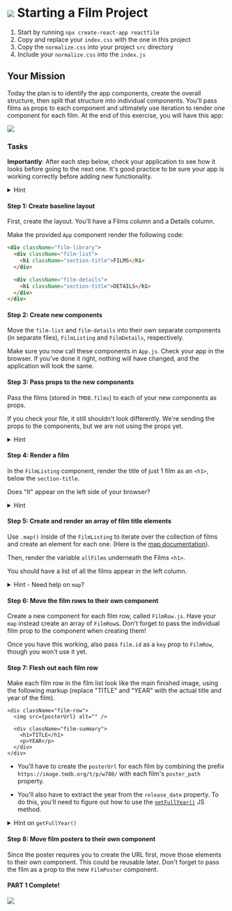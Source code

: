 # ![](https://ga-dash.s3.amazonaws.com/production/assets/logo-9f88ae6c9c3871690e33280fcf557f33.png) Starting a Film Project

1. Start by running `npx create-react-app reactfilm`
1. Copy and replace your `index.css` with the one in this project
1. Copy the `normalize.css` into your project `src` directory
1. Include your `normalize.css` into the `index.js`

## Your Mission

Today the plan is to identify the app components, create the overall structure, then split that structure into individual components. You'll pass films as props to each component and ultimately use iteration to render one component for each film. At the end of this exercise, you will have this app:

![](images/film-1.png)

### Tasks

**Importantly**: After each step below, check your application to see how it looks before going to the next one. It's good practice to be sure your app is working correctly before adding new functionality.

<details>
  <summary>Hint</summary>
  Don't forget any <code>import</code> statements as you add more files.
</details>

#### Step 1: Create baseline layout

First, create the layout. You'll have a Films column and a Details column.

Make the provided `App` component render the following code:

```html
<div className="film-library">
  <div className="film-list">
    <h1 className="section-title">FILMS</h1>
  </div>

  <div className="film-details">
    <h1 className="section-title">DETAILS</h1>
  </div>
</div>
```

#### Step 2: Create new components

Move the `film-list` and `film-details` into their own separate components (in separate files), `FilmListing` and `FilmDetails`, respectively.

Make sure you now call these components in `App.js`. Check your app in the browser. If you've done it right, nothing will have changed, and the application will look the same.

#### Step 3: Pass props to the new components

Pass the films (stored in `TMDB.films`) to each of your new components as props.

If you check your file, it still shouldn't look differently. We're sending the props to the components, but we are not using the props yet.

<details>
  <summary>Hint</summary>
  For now, this step is just changing the <code>App.js</code> file to be sure it imports the film file and passes props.
</details>

#### Step 4: Render a film

In the `FilmListing` component, render the title of just 1 film as an `<h1>`, below the `section-title`.

Does "It" appear on the left side of your browser?

<details>
  <summary>Hint</summary>
  The films prop is an array, and you just want the title from the first one.
</details>


#### Step 5: Create and render an array of film title elements

Use `.map()` inside of the `FilmListing` to iterate over the collection of films and create an element for each one. (Here is the [map documentation](https://developer.mozilla.org/en-US/docs/Web/JavaScript/Reference/Global_Objects/Array/map)).

Then, render the variable `allFilms` underneath the Films `<h1>`.

You should have a list of all the films appear in the left column.

<details>
  <summary>Hint - Need help on <code>map</code>?</summary>
  This step will look like this in your <code>render</code> method (above the <code>return</code>):
  
     <code>let allFilms = films.map( (film, index) => ( your-jsx-per-film-here ))</code>
    
  Then, you'll just need to call <code>{allFilms}</code> in your JSX where you want the titles to appear.
   
</details>



#### Step 6: Move the film rows to their own component

Create a new component for each film row, called `FilmRow.js`. Have your `map` instead create an array of `FilmRow`s. Don't forget to pass the individual film prop to the component when creating them!

Once you have this working, also pass `film.id` as a `key` prop to `FilmRow`, though you won't use it yet.


#### Step 7: Flesh out each film row

Make each film row in the film list look like the main finished image, using the following markup (replace "TITLE" and "YEAR" with the actual title and year of the film).

```
<div className="film-row">
  <img src={posterUrl} alt="" />

  <div className="film-summary">
    <h1>TITLE</h1>
    <p>YEAR</p>
  </div>
</div>
```

- You'll have to create the `posterUrl` for each film by combining the prefix `https://image.tmdb.org/t/p/w780/` with each film's `poster_path` property.

- You'll also have to extract the year from the `release_date` property. To do this, you'll need to figure out how to use the [`getFullYear()`](https://developer.mozilla.org/en-US/docs/Web/JavaScript/Reference/Global_Objects/Date/getFullYear) JS method.

<details>
  <summary>Hint on <code>getFullYear()</code></summary>
  <code>getFullYear()</code> will be a single line of new code, and you'll use the keywords <code>new</code> and <code>Date</code>.
</details>


#### Step 8: Move film posters to their own component

Since the poster requires you to create the URL first, move those elements to their own component. This could be reusable later. Don't forget to pass the film as a prop to the new `FilmPoster` component.

#### PART 1 Complete!

![](https://i.imgur.com/JdVta3i.png)
